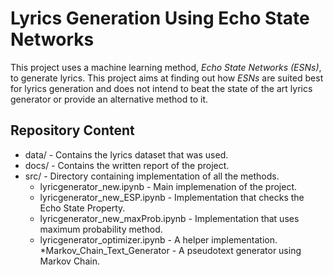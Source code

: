 # Lyrics Generation Using Echo State Networks

This project uses a machine learning method, *Echo State Networks (ESNs)*, to generate lyrics. This project aims at finding out how *ESNs* are suited best for lyrics generation and does not intend to beat the state of the art lyrics generator or provide an alternative method to it.

## Repository Content

* data/ - Contains the lyrics dataset that was used.
* docs/ - Contains the written report of the project.
* src/ - Directory containing implementation of all the methods.
	* lyricgenerator_new.ipynb - Main implemenation of the project.
	* lyricgenerator_new_ESP.ipynb - Implementation that checks the Echo State Property.
	* lyricgenerator_new_maxProb.ipynb - Implementation that uses maximum probability method.
	* lyricgenerator_optimizer.ipynb - A helper implementation.
	*Markov_Chain_Text_Generator - A pseudotext generator using Markov Chain. 